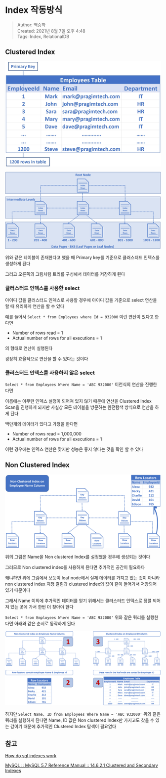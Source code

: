 # Index 작동방식

>Author: 백승화  
>Created: 2021년 8월 7일 오후 4:48  
>Tags: Index, RelationalDB

## Clustered Index

![sample-employees](../../img/sample-employees-table.jpeg)

![data_saved.png](../../img/data_saved.png)

위와 같은 테이블이 존재한다고 했을 때 Primary key를 기준으로 클러스터드 인덱스를 생성하게 된다

그리고 오른쪽의 그림처럼 트리를 구성해서 데이터를 저장하게 된다

### 클러스터드 인덱스를 사용한 select

아이디 값을 클러스터드 인덱스로 사용할 경우에 아이디 값을 기준으로 select 연산을 할 때 유리하게 연산을 할 수 있다

예를 들어서 `Select * from Employees where Id = 932000` 이런 연산이 있다고 한다면

- Number of rows read = 1
- Actual number of rows for all executions = 1

의 형태로 연산이 실행된다

굉장히 효율적으로 연산을 할 수 있다는 것이다

### 클러스터드 인덱스를 사용하지 않은 select

`Select * from Employees Where Name = 'ABC 932000'` 이런식의 연산을 진행한다면

이름에는 아무런 인덱스 설정이 되어져 있지 않기 때문에 연산을 Clustered Index Scan을 진행하게 되지만 사실상 모든 테이블을 방문하는 완전탐색 방식으로 연산을 하게 된다

백만개의 데이터가 있다고 가정을 한다면

- Number of rows read = 1,000,000
- Actual number of rows for all executions = 1

이런 경우에는 인덱스 연산은 맞지만 성능은 좋지 않다는 것을 확인 할 수 있다

## Non Clustered Index

![non-clustered-index-structure-in-sql-server.png](../../img/non-clustered-index-structure-in-sql-server.png)

위의 그림은 Name을 Non clustered Index를 설정했을 경우에 생성되는 것이다

그러므로 Non clustered index를 사용하게 된다면 추가적인 공간이 필요하다

왜냐하면 위에 그림에서 보듯이 leaf node에서 실제 데이터를 가지고 있는 것이 아니라 non clustered index 지정 칼럼과 clustered index의 값이 같이 들어가서 저장되어 있기 때문이다

그래서 Name 이외에 추가적인 데이터를 얻기 위해서는 클러스터드 인덱스로 정렬 되어져 있는 곳에 가서 한번 더 찾아야 한다

`Select * from Employees Where Name = 'ABC 932000'` 위와 같은 쿼리를 실행한다면 아래와 같은 순서로 동작하게 된다

![how-does-a-non-clustered-index-point-to-the-data.png](../../img/how-does-a-non-clustered-index-point-to-the-data.png)

하지만 `Select Name, ID from Employees Where Name = 'ABC 932000'`  위와 같은 쿼리를 실행하게 된다면 Name, ID 값은 Non clustered Index만 가지고도 찾을 수 있는 값이기 때문에 추가적인 Clustered Index 탐색이 필요없다

## 참고

[How do sql indexes work](https://www.pragimtech.com/blog/sql-optimization/how-do-sql-indexes-work/)

[MySQL :: MySQL 5.7 Reference Manual :: 14.6.2.1 Clustered and Secondary Indexes](https://dev.mysql.com/doc/refman/5.7/en/innodb-index-types.html)